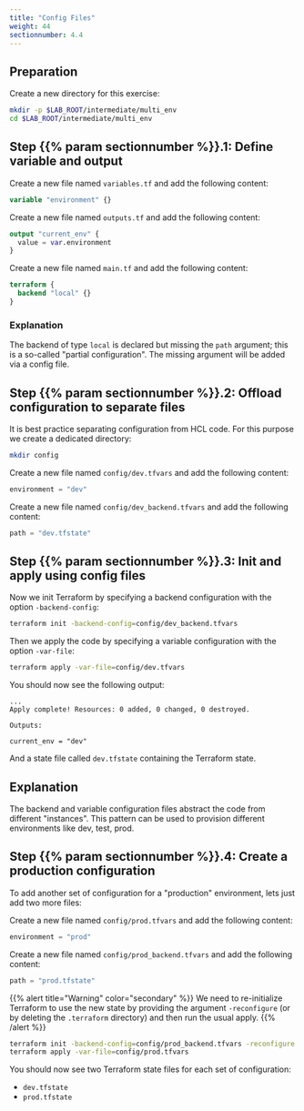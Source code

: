 ```yaml
---
title: "Config Files"
weight: 44
sectionnumber: 4.4
---
```


## Preparation

Create a new directory for this exercise:

```bash
mkdir -p $LAB_ROOT/intermediate/multi_env
cd $LAB_ROOT/intermediate/multi_env
```

## Step {{% param sectionnumber %}}.1: Define variable and output

Create a new file named `variables.tf` and add the following content:

```terraform
variable "environment" {}
```

Create a new file named `outputs.tf` and add the following content:

```terraform
output "current_env" {
  value = var.environment
}
```

Create a new file named `main.tf` and add the following content:

```terraform
terraform {
  backend "local" {}
}
```

### Explanation

The backend of type `local` is declared but missing the `path` argument; this is a so-called "partial configuration".
The missing argument will be added via a config file.

## Step {{% param sectionnumber %}}.2: Offload configuration to separate files

It is best practice separating configuration from HCL code. For this purpose we create a dedicated directory:

```bash
mkdir config
```

Create a new file named `config/dev.tfvars` and add the following content:

```terraform
environment = "dev"
```

Create a new file named `config/dev_backend.tfvars` and add the following content:

```terraform
path = "dev.tfstate"
```

## Step {{% param sectionnumber %}}.3: Init and apply using config files

Now we init Terraform by specifying a backend configuration with the option `-backend-config`:

```bash
terraform init -backend-config=config/dev_backend.tfvars
```

Then we apply the code by specifying a variable configuration with the option `-var-file`:

```bash
terraform apply -var-file=config/dev.tfvars
```

You should now see the following output:

```
...
Apply complete! Resources: 0 added, 0 changed, 0 destroyed.

Outputs:

current_env = "dev"
```

And a state file called `dev.tfstate` containing the Terraform state.

## Explanation

The backend and variable configuration files abstract the code from different "instances". This pattern can be
used to provision different environments like dev, test, prod.

## Step {{% param sectionnumber %}}.4: Create a production configuration

To add another set of configuration for a "production" environment, lets just add two more files:

Create a new file named `config/prod.tfvars` and add the following content:

```terraform
environment = "prod"
```

Create a new file named `config/prod_backend.tfvars` and add the following content:

```terraform
path = "prod.tfstate"
```

{{% alert title="Warning" color="secondary" %}}
We need to re-initialize Terraform to use the new state by providing the argument `-reconfigure`
(or by deleting the `.terraform` directory) and then run the usual apply.
{{% /alert %}}

```bash
terraform init -backend-config=config/prod_backend.tfvars -reconfigure
terraform apply -var-file=config/prod.tfvars
```

You should now see two Terraform state files for each set of configuration:

* `dev.tfstate`
* `prod.tfstate`
